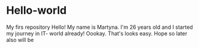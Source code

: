 # Hello-world
My firs repository
Hello!
My name is Martyna. I'm 26 years old and I started my journey in IT- world already!
Oookay. That's looks easy. Hope so later also will be
